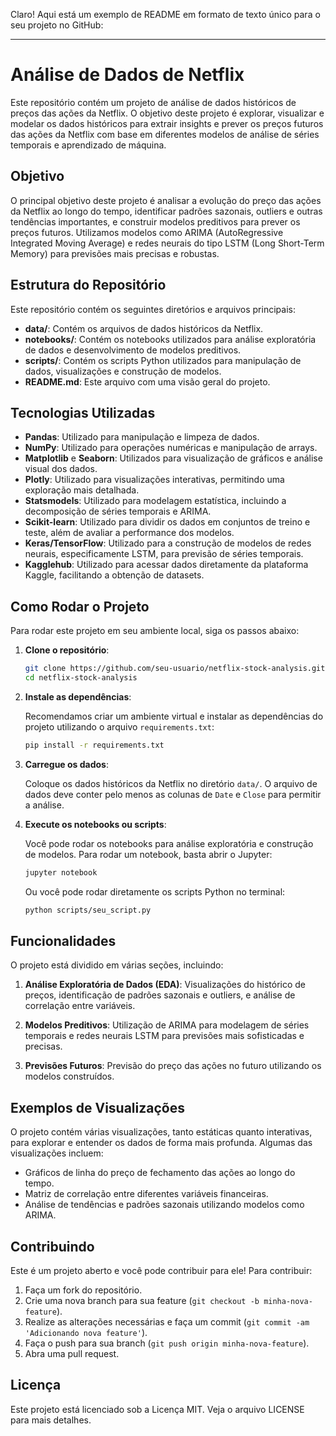 Claro! Aqui está um exemplo de README em formato de texto único para o seu projeto no GitHub:

---

# Análise de Dados de Netflix

Este repositório contém um projeto de análise de dados históricos de preços das ações da Netflix. O objetivo deste projeto é explorar, visualizar e modelar os dados históricos para extrair insights e prever os preços futuros das ações da Netflix com base em diferentes modelos de análise de séries temporais e aprendizado de máquina.

## Objetivo

O principal objetivo deste projeto é analisar a evolução do preço das ações da Netflix ao longo do tempo, identificar padrões sazonais, outliers e outras tendências importantes, e construir modelos preditivos para prever os preços futuros. Utilizamos modelos como ARIMA (AutoRegressive Integrated Moving Average) e redes neurais do tipo LSTM (Long Short-Term Memory) para previsões mais precisas e robustas.

## Estrutura do Repositório

Este repositório contém os seguintes diretórios e arquivos principais:

- **data/**: Contém os arquivos de dados históricos da Netflix.
- **notebooks/**: Contém os notebooks utilizados para análise exploratória de dados e desenvolvimento de modelos preditivos.
- **scripts/**: Contém os scripts Python utilizados para manipulação de dados, visualizações e construção de modelos.
- **README.md**: Este arquivo com uma visão geral do projeto.

## Tecnologias Utilizadas

- **Pandas**: Utilizado para manipulação e limpeza de dados.
- **NumPy**: Utilizado para operações numéricas e manipulação de arrays.
- **Matplotlib** e **Seaborn**: Utilizados para visualização de gráficos e análise visual dos dados.
- **Plotly**: Utilizado para visualizações interativas, permitindo uma exploração mais detalhada.
- **Statsmodels**: Utilizado para modelagem estatística, incluindo a decomposição de séries temporais e ARIMA.
- **Scikit-learn**: Utilizado para dividir os dados em conjuntos de treino e teste, além de avaliar a performance dos modelos.
- **Keras/TensorFlow**: Utilizado para a construção de modelos de redes neurais, especificamente LSTM, para previsão de séries temporais.
- **Kagglehub**: Utilizado para acessar dados diretamente da plataforma Kaggle, facilitando a obtenção de datasets.

## Como Rodar o Projeto

Para rodar este projeto em seu ambiente local, siga os passos abaixo:

1. **Clone o repositório**:

   ```bash
   git clone https://github.com/seu-usuario/netflix-stock-analysis.git
   cd netflix-stock-analysis
   ```

2. **Instale as dependências**:

   Recomendamos criar um ambiente virtual e instalar as dependências do projeto utilizando o arquivo `requirements.txt`:

   ```bash
   pip install -r requirements.txt
   ```

3. **Carregue os dados**:

   Coloque os dados históricos da Netflix no diretório `data/`. O arquivo de dados deve conter pelo menos as colunas de `Date` e `Close` para permitir a análise.

4. **Execute os notebooks ou scripts**:

   Você pode rodar os notebooks para análise exploratória e construção de modelos. Para rodar um notebook, basta abrir o Jupyter:

   ```bash
   jupyter notebook
   ```

   Ou você pode rodar diretamente os scripts Python no terminal:

   ```bash
   python scripts/seu_script.py
   ```

## Funcionalidades

O projeto está dividido em várias seções, incluindo:

1. **Análise Exploratória de Dados (EDA)**: Visualizações do histórico de preços, identificação de padrões sazonais e outliers, e análise de correlação entre variáveis.
   
2. **Modelos Preditivos**: Utilização de ARIMA para modelagem de séries temporais e redes neurais LSTM para previsões mais sofisticadas e precisas.

3. **Previsões Futuros**: Previsão do preço das ações no futuro utilizando os modelos construídos.

## Exemplos de Visualizações

O projeto contém várias visualizações, tanto estáticas quanto interativas, para explorar e entender os dados de forma mais profunda. Algumas das visualizações incluem:

- Gráficos de linha do preço de fechamento das ações ao longo do tempo.
- Matriz de correlação entre diferentes variáveis financeiras.
- Análise de tendências e padrões sazonais utilizando modelos como ARIMA.

## Contribuindo

Este é um projeto aberto e você pode contribuir para ele! Para contribuir:

1. Faça um fork do repositório.
2. Crie uma nova branch para sua feature (`git checkout -b minha-nova-feature`).
3. Realize as alterações necessárias e faça um commit (`git commit -am 'Adicionando nova feature'`).
4. Faça o push para sua branch (`git push origin minha-nova-feature`).
5. Abra uma pull request.

## Licença

Este projeto está licenciado sob a Licença MIT. Veja o arquivo LICENSE para mais detalhes.
